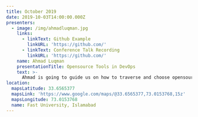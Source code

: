 ```yaml
---
title: October 2019
date: 2019-10-03T14:00:00.000Z
presenters:
  - image: /img/ahmadluqman.jpg
    links:
      - linkText: Github Example
        linkURL: 'https://github.com/'
      - linkText: Conference Talk Recording
        linkURL: 'https://github.com/'
    name: Ahmad Luqman
    presentationTitle: Opensource Tools in DevOps
    text: >-
      Ahmad is going to guide us on how to traverse and choose opensource tools with a devops mindset.
location:
  mapsLatitude: 33.6565377
  mapsLink: 'https://www.google.com/maps/@33.6565377,73.0153768,15z'
  mapsLongitude: 73.0153768
  name: Fast University, Islamabad
---
```


